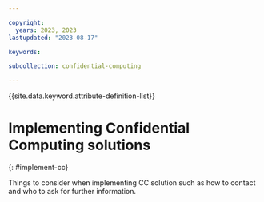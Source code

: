 ```yaml
---

copyright:
  years: 2023, 2023
lastupdated: "2023-08-17"

keywords: 

subcollection: confidential-computing

---
```


{{site.data.keyword.attribute-definition-list}}

# Implementing Confidential Computing solutions
{: #implement-cc}


Things to consider when implementing CC solution such as how to contact and who to ask for further information.


